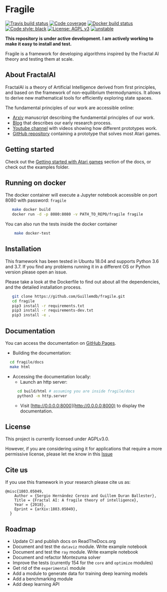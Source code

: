 # Fragile
[![Travis build status](https://travis-ci.org/guillemdb/fragile.svg)](https://travis-ci.org/guillemdb/fragile)
[![Code coverage](https://codecov.io/github/guillemdb/fragile/coverage.svg)](https://codecov.io/github/guillemdb/fragile)
[![Docker build status](https://img.shields.io/docker/build/guillemdb/fragile.svg)](https://hub.docker.com/r/guillemdb/fragile)
[![Code style: black](https://img.shields.io/badge/code%20style-black-000000.svg)](https://github.com/ambv/black)
[![License: AGPL v3](https://img.shields.io/badge/License-AGPL%20v3-blue.svg)](https://www.gnu.org/licenses/agpl-3.0)
[![unstable](http://badges.github.io/stability-badges/dist/unstable.svg)](http://github.com/badges/stability-badges)

**This repository is under active development. I am actively working to make it easy to install and test.**

Fragile is a framework for developing algorithms inspired by the Fractal AI theory and testing them at scale.

## About FractalAI

FractalAI is a theory of Artificial Intelligence derived from first principles, and based on the 
framework of non-equilibrium thermodynamics. It allows to derive new mathematical tools for efficiently
 exploring state spaces.
 
 The fundamental principles of our work are accessible online:

- [Arxiv](https://arxiv.org/abs/1803.05049) manuscript describing the fundamental principles of our work.
- [Blog](http://entropicai.blogspot.com) that describes our early research process.
- [Youtube channel](https://www.youtube.com/user/finaysergio/videos) with videos showing how different prototypes work.
- [GitHub repository](https://github.com/FragileTech/FractalAI) containing a prototype that solves most Atari games.

## Getting started 

Check out the [Getting started with Atari games](https://guillemdb.github.io/fragile/resources/getting_started.html) 
section of the docs, or check out the examples folder.

## Running on docker
The docker container will execute a Jupyter notebook accessible on port 8080 with password: `fragile`

```bash
   make docker build
   docker run -d -p 8080:8080 -v PATH_TO_REPO/fragile fragile 
```

You can also run the tests inside the docker container
```bash
    make docker-test
```

## Installation
This framework has been tested in Ubuntu 18.04 and supports Python 3.6 and 3.7. 
If you find any problems running it in a different OS or Python version please open an issue.

Please take a look at the Dockerfile to find out about all the dependencies, and the detailed installation process.

```bash
   git clone https://github.com/Guillemdb/fragile.git
   cd fragile
   pip3 install -r requirements.txt
   pip3 install -r requirements-dev.txt
   pip3 install -e .
```

## Documentation

You can access the documentation on [GitHub Pages](https://guillemdb.github.io/fragile/).

* Building the documentation:
    
```bash
  cd fragile/docs
  make html
``` 

* Accessing the documentation locally:
    - Launch an http server:
    ```bash
      cd build/html # assuming you are inside fragile/docs
      python3 -m http.server      
    ```
    - Visit [http://0.0.0.0:8000](http://0.0.0.0:8000) to display the documentation.
    
## License

This project is currently licensed under AGPLv3.0. 

However, if you are considering using it for applications that require a more permissive license, 
please let me know in this [Issue](https://github.com/Guillemdb/fragile/issues/5)
    
## Cite us
If you use this framework in your research please cite us as:

    @misc{1803.05049,
        Author = {Sergio Hernández Cerezo and Guillem Duran Ballester},
        Title = {Fractal AI: A fragile theory of intelligence},
        Year = {2018},
        Eprint = {arXiv:1803.05049},
      }
    
## Roadmap

- Update CI and publish docs on ReadTheDocs.org
- Document and test the `dataviz` module. Write example notebook
- Document and test the `ray` module. Write example notebook
- Document and refactor Montezuma solver
- Improve the tests (currently 154 for the `core` and `optimize` modules)
- Get rid of the `experimental` module
- Add a module to generate data for training deep learning models
- Add a benchmarking module
- Add deep learning API